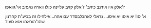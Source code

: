 ז׳אלק איו אידנב כיזיב׳
ז׳אלק קזיב עליינה
כולו ווארה נאסיב אי׳גוואפו

א׳יסו! 
יא איסו יא איסו…
נראלי לאהכלבסדר עם אהה..
אילחילו זה בכיע׳ת קהרנו; 
שהז׳הוראהו אנא סעיד
